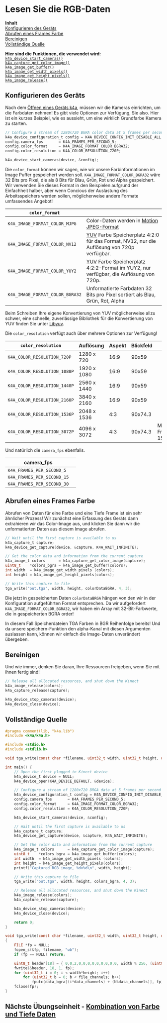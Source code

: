 # <a name="reading-rgb-data"></a>Lesen Sie die RGB-Daten

**Inhalt**  
[Konfigurieren des Geräts](#Configuring-the-Device)  
[Abrufen eines Frames Farbe](#Getting-a-Color-Frame)  
[Bereinigen](#Cleaning-Up)  
[Vollständige Quelle](#Full-Source)  

**Hier sind die Funktionen, die verwendet wird:**  
[`k4a_device_start_cameras()`](https://review.docs.microsoft.com/en-us/azurekinect/api/k4a-device-start-cameras)  
[`k4a_capture_get_color_image()`](https://review.docs.microsoft.com/en-us/azurekinect/api/k4a-capture-get-color-image)  
[`k4a_image_get_buffer()`](https://review.docs.microsoft.com/en-us/azurekinect/api/k4a-image-get-buffer)  
[`k4a_image_get_width_pixels()`](https://review.docs.microsoft.com/en-us/azurekinect/api/k4a-image-get-width-pixels)  
[`k4a_image_get_height_pixels()`](https://review.docs.microsoft.com/en-us/azurekinect/api/k4a-image-get-height-pixels)  
[`k4a_image_release()`](https://review.docs.microsoft.com/en-us/azurekinect/api/k4a-image-release) 

## <a name="configuring-the-device"></a>Konfigurieren des Geräts

Nach dem [Öffnen eines Geräts k4a](), müssen wir die Kameras einrichten, um die Farbdaten nehmen! Es gibt viele Optionen zur Verfügung, Sie also. Hier ist ein kurzes Beispiel, wie es aussieht, um eine wirklich Grundfarbe Kamera zu starten.

```C
// Configure a stream of 1280x720 BGRA color data at 5 frames per second
k4a_device_configuration_t config = K4A_DEVICE_CONFIG_INIT_DISABLE_ALL;
config.camera_fps       = K4A_FRAMES_PER_SECOND_5;
config.color_format     = K4A_IMAGE_FORMAT_COLOR_BGRA32;
config.color_resolution = K4A_COLOR_RESOLUTION_720P;

k4a_device_start_cameras(device, &config);
```

Die `color_format` können wir sagen, wie wir unsere Farbinformationen im Image Puffer gespeichert werden soll. `K4A_IMAGE_FORMAT_COLOR_BGRA32` wäre 32 Bits pro Pixel, die als 8 Bits für Blau, Grün, Rot und Alpha gespeichert. Wir verwenden Sie dieses Format in den Beispielen aufgrund der Einfachheit halber, aber wenn Concious der Auslastung des Arbeitsspeichers werden sollen, möglicherweise andere Formate umfassendes Angebot!

|`color_format`||
|--------------|-----------|
|`K4A_IMAGE_FORMAT_COLOR_MJPG`|Color-Daten werden in [Motion JPEG-Format](https://en.wikipedia.org/wiki/Motion_JPEG)|
|`K4A_IMAGE_FORMAT_COLOR_NV12`|[YUV](https://en.wikipedia.org/wiki/YUV) Farbe Speicherplatz 4:2:0 für das Format, NV12, nur die Auflösung von 720p verfügbar.|
|`K4A_IMAGE_FORMAT_COLOR_YUY2`|[YUV](https://en.wikipedia.org/wiki/YUV) Farbe Speicherplatz 4:2:2-Format im YUY2, nur verfügbar, die Auflösung von 720p.|
|`K4A_IMAGE_FORMAT_COLOR_BGRA32`|Unformatierte Farbdaten 32 Bits pro Pixel sortiert als Blau, Grün, Rot, Alpha|

Beim Schreiben Ihre eigene Konvertierung von YUV möglicherweise allzu schwer, eine schnelle, zuverlässige Bibliothek für die Konvertierung von YUV finden Sie unter [Libyuv](https://chromium.googlesource.com/libyuv/libyuv/).

Die `color_resolution` verfügt auch über mehrere Optionen zur Verfügung!

|`color_resolution`|Auflösung|Aspekt|Blickfeld| |
|------------------|----------|------|-------------|-|
|`K4A_COLOR_RESOLUTION_720P`  | 1280 x 720  | 16:9 | 90x59
|`K4A_COLOR_RESOLUTION_1080P` | 1920 x 1080 | 16:9 | 90x59
|`K4A_COLOR_RESOLUTION_1440P` | 2560 x 1440 | 16:9 | 90x59
|`K4A_COLOR_RESOLUTION_2160P` | 3840 x 2160 | 16:9 | 90x59
|`K4A_COLOR_RESOLUTION_1536P` | 2048 x 1536 | 4:3  | 90x74.3 
|`K4A_COLOR_RESOLUTION_3072P` | 4096 x 3072 | 4:3  | 90x74.3 | Maximale Framerate 15.

Und natürlich die `camera_fps` ebenfalls.

|camera_fps||
|--|--|
|`K4A_FRAMES_PER_SECOND_5`
|`K4A_FRAMES_PER_SECOND_15`
|`K4A_FRAMES_PER_SECOND_30`

## <a name="getting-a-color-frame"></a>Abrufen eines Frames Farbe

Abrufen von Daten für eine Farbe und eine Tiefe Frame ist ein sehr ähnlicher Prozess! Wir zunächst eine Erfassung des Geräts dann extrahieren wir das Color-Image aus, und klicken Sie dann wir die unformatierten Daten aus diesem Image abrufen.

```C
// Wait until the first capture is available to us
k4a_capture_t capture;
k4a_device_get_capture(device, &capture, K4A_WAIT_INFINITE);

// Get the color data and information from the current capture
k4a_image_t colors      = k4a_capture_get_color_image(capture);
uint8_t    *colors_bgra = k4a_image_get_buffer(colors);
int width  = k4a_image_get_width_pixels (colors);
int height = k4a_image_get_height_pixels(colors);

// Write this capture to file
tga_write("out.tga", width, height, colorDataBGRA, 4, 3);
```

Die jetzt in gespeicherten Daten `colorDataBRGA` hängen von den wir in der Konfiguration aufgeführten Format entsprechen. Da wir aufgefordert `K4A_IMAGE_FORMAT_COLOR_BGRA32`, wir haben ein Array mit 32-Bit-Farbwerte, die in gespeicherten BGRA order!

In diesem Fall Speicherdateien TGA Farben in BGR Reihenfolge bereits! Und da unsere speichern-Funktion den alpha-Kanal mit diesen Argumenten auslassen kann, können wir einfach die Image-Daten unverändert übergeben.

## <a name="cleaning-up"></a>Bereinigen

Und wie immer, denken Sie daran, Ihre Ressourcen freigeben, wenn Sie mit ihnen fertig sind!
```C
// Release all allocated resources, and shut down the Kinect
k4a_image_release(colors);
k4a_capture_release(capture);

k4a_device_stop_cameras(device);
k4a_device_close(device);
```

## <a name="full-source"></a>Vollständige Quelle

```C
#pragma comment(lib, "k4a.lib")
#include <k4a/k4a.h>

#include <stdio.h>
#include <stdlib.h>

void tga_write(const char *filename, uint32_t width, uint32_t height, uint8_t *data_bgra, uint8_t data_channels, uint8_t file_channels);

int main() {
    // Open the first plugged in Kinect device
    k4a_device_t device = NULL;
    k4a_device_open(K4A_DEVICE_DEFAULT, &device);

    // Configure a stream of 1280x720 BRGA data at 5 frames per second
    k4a_device_configuration_t config = K4A_DEVICE_CONFIG_INIT_DISABLE_ALL;
    config.camera_fps       = K4A_FRAMES_PER_SECOND_5;
    config.color_format     = K4A_IMAGE_FORMAT_COLOR_BGRA32;
    config.color_resolution = K4A_COLOR_RESOLUTION_720P;

    k4a_device_start_cameras(device, &config);

    // Wait until the first capture is available to us
    k4a_capture_t capture;
    k4a_device_get_capture(device, &capture, K4A_WAIT_INFINITE);

    // Get the color data and information from the current capture
    k4a_image_t colors      = k4a_capture_get_color_image(capture);
    uint8_t    *colors_bgra = k4a_image_get_buffer(colors);
    int width  = k4a_image_get_width_pixels (colors);
    int height = k4a_image_get_height_pixels(colors);
    printf("Captured RGB image, %dx%d\n", width, height);

    // Write this capture to file
    tga_write("out.tga", width, height, colors_bgra, 4, 3);

    // Release all allocated resources, and shut down the Kinect
    k4a_image_release(colors);
    k4a_capture_release(capture);

    k4a_device_stop_cameras(device);
    k4a_device_close(device);

    return 0;
}

void tga_write(const char *filename, uint32_t width, uint32_t height, uint8_t *data_bgra, uint8_t data_channels, uint8_t file_channels)
{
    FILE *fp = NULL;
    fopen_s(&fp, filename, "wb");
    if (fp == NULL) return;

    uint8_t header[18] = { 0,0,2,0,0,0,0,0,0,0,0,0, width % 256, (uint8_t)(width / 256), height % 256, (uint8_t)(height / 256), file_channels * 8u, 0x20 };
    fwrite(&header, 18, 1, fp);
    for (uint32_t i = 0; i < width*height; i++)
        for (uint32_t b = 0; b < file_channels; b++)
            fputc(data_bgra[(i*data_channels) + (b%data_channels)], fp);
    fclose(fp);
}
```

## <a name="next-lab---mixing-color-and-depth-datamixdepthandrgbmd"></a>Nächste Übungseinheit - [Kombination von Farbe und Tiefe Daten](MixDepthAndRGB.md)